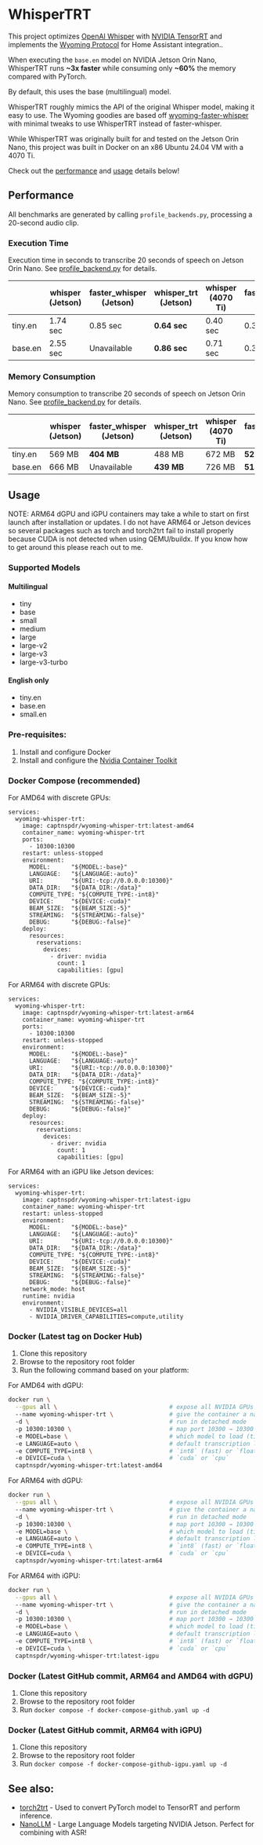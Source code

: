 # WhisperTRT

This project optimizes [OpenAI Whisper](https://github.com/openai/whisper) with [NVIDIA TensorRT](https://developer.nvidia.com/tensorrt#:~:text=NVIDIA%20TensorRT%2DLLM%20is%20an,on%20the%20NVIDIA%20AI%20platform.) and implements the [Wyoming Protocol](https://www.home-assistant.io/integrations/wyoming/) for Home Assistant integration..

When executing the ``base.en`` model on NVIDIA Jetson Orin Nano, WhisperTRT runs **~3x faster** while consuming only **~60%** the memory compared with PyTorch.

By default, this uses the base (multilingual) model.

WhisperTRT roughly mimics the API of the original Whisper model, making it easy to use. The Wyoming goodies are based off [wyoming-faster-whisper](https://github.com/rhasspy/wyoming-faster-whisper) with minimal tweaks to use WhisperTRT instead of faster-whisper.

While WhisperTRT was originally built for and tested on the Jetson Orin Nano, this project was built in Docker on an x86 Ubuntu 24.04 VM with a 4070 Ti.

Check out the [performance](#performance) and [usage](#usage) details below!


## Performance

All benchmarks are generated by calling ``profile_backends.py``,
processing a 20-second audio clip.

### Execution Time

Execution time in seconds to transcribe 20 seconds of speech on Jetson Orin Nano. See [profile_backend.py](examples/profile_backend.py) for details.


|     | whisper (Jetson) | faster_whisper (Jetson) | whisper_trt (Jetson) | whisper (4070 Ti) | faster_whisper (4070 Ti) | whisper_trt (4070 Ti) |
|-------|---------|--------------------|--------|---------|--------------------|--------|
| tiny.en | 1.74 sec | 0.85 sec | **0.64 sec** | 0.40 sec| 0.35 sec | **0.07 sec** |
| base.en | 2.55 sec | Unavailable | **0.86 sec** | 0.71 sec | 0.34 sec | **0.10 sec** |


### Memory Consumption

Memory consumption to transcribe 20 seconds of speech on Jetson Orin Nano. See [profile_backend.py](examples/profile_backend.py) for details.

|     | whisper (Jetson) | faster_whisper (Jetson) | whisper_trt (Jetson) | whisper (4070 Ti) | faster_whisper (4070 Ti) | whisper_trt (4070 Ti) |
|-------|---------|--------------------|--------|---------|--------------------|--------|
| tiny.en | 569 MB | **404 MB** | 488 MB | 672 MB | **522 MB** | 544 MB |
| base.en | 666 MB |  Unavailable | **439 MB** | 726 MB | **514 MB** | 548 MB |

## Usage

NOTE: ARM64 dGPU and iGPU containers may take a while to start on first launch after installation or updates. I do not have ARM64 or Jetson devices so several packages such as torch and torch2trt fail to install properly because CUDA is not detected when using QEMU/buildx. If you know how to get around this please reach out to me.

### Supported Models
#### Multilingual
- tiny
- base
- small
- medium
- large
- large-v2
- large-v3
- large-v3-turbo

#### English only
- tiny.en
- base.en
- small.en

### Pre-requisites:
1. Install and configure Docker
2. Install and configure the [Nvidia Container Toolkit](https://docs.nvidia.com/datacenter/cloud-native/container-toolkit/latest/install-guide.html)

### Docker Compose (recommended)
For AMD64 with discrete GPUs:
```
services:
  wyoming-whisper-trt:
    image: captnspdr/wyoming-whisper-trt:latest-amd64
    container_name: wyoming-whisper-trt
    ports:
      - 10300:10300
    restart: unless-stopped
    environment:
      MODEL:      "${MODEL:-base}"
      LANGUAGE:   "${LANGUAGE:-auto}"
      URI:        "${URI:-tcp://0.0.0.0:10300}"
      DATA_DIR:   "${DATA_DIR:-/data}"
      COMPUTE_TYPE: "${COMPUTE_TYPE:-int8}"
      DEVICE:     "${DEVICE:-cuda}"
      BEAM_SIZE:  "${BEAM_SIZE:-5}"
      STREAMING:  "${STREAMING:-false}"
      DEBUG:      "${DEBUG:-false}"
    deploy:
      resources:
        reservations:
          devices:
            - driver: nvidia
              count: 1
              capabilities: [gpu]
```

For ARM64 with discrete GPUs:
```
services:
  wyoming-whisper-trt:
    image: captnspdr/wyoming-whisper-trt:latest-arm64
    container_name: wyoming-whisper-trt
    ports:
      - 10300:10300
    restart: unless-stopped
    environment:
      MODEL:      "${MODEL:-base}"
      LANGUAGE:   "${LANGUAGE:-auto}"
      URI:        "${URI:-tcp://0.0.0.0:10300}"
      DATA_DIR:   "${DATA_DIR:-/data}"
      COMPUTE_TYPE: "${COMPUTE_TYPE:-int8}"
      DEVICE:     "${DEVICE:-cuda}"
      BEAM_SIZE:  "${BEAM_SIZE:-5}"
      STREAMING:  "${STREAMING:-false}"
      DEBUG:      "${DEBUG:-false}"
    deploy:
      resources:
        reservations:
          devices:
            - driver: nvidia
              count: 1
              capabilities: [gpu]
```

For ARM64 with an iGPU like Jetson devices:
```
services:
  wyoming-whisper-trt:
    image: captnspdr/wyoming-whisper-trt:latest-igpu
    container_name: wyoming-whisper-trt
    restart: unless-stopped
    environment:
      MODEL:      "${MODEL:-base}"
      LANGUAGE:   "${LANGUAGE:-auto}"
      URI:        "${URI:-tcp://0.0.0.0:10300}"
      DATA_DIR:   "${DATA_DIR:-/data}"
      COMPUTE_TYPE: "${COMPUTE_TYPE:-int8}"
      DEVICE:     "${DEVICE:-cuda}"
      BEAM_SIZE:  "${BEAM_SIZE:-5}"
      STREAMING:  "${STREAMING:-false}"
      DEBUG:      "${DEBUG:-false}"
    network_mode: host
    runtime: nvidia
    environment:
      - NVIDIA_VISIBLE_DEVICES=all
      - NVIDIA_DRIVER_CAPABILITIES=compute,utility
```


### Docker (Latest tag on Docker Hub)
1. Clone this repository
2. Browse to the repository root folder
3. Run the following command based on your platform:
   
For AMD64 with dGPU:

```bash
docker run \
  --gpus all \                                # expose all NVIDIA GPUs
  --name wyoming-whisper-trt \                # give the container a name
  -d \                                        # run in detached mode
  -p 10300:10300 \                            # map port 10300 → 10300
  -e MODEL=base \                             # which model to load (tiny, small, base, etc.)
  -e LANGUAGE=auto \                          # default transcription language (`auto` = detect)
  -e COMPUTE_TYPE=int8 \                      # `int8` (fast) or `float16`
  -e DEVICE=cuda \                            # `cuda` or `cpu`
  captnspdr/wyoming-whisper-trt:latest-amd64
```

For ARM64 with dGPU:

```bash
docker run \
  --gpus all \                                # expose all NVIDIA GPUs
  --name wyoming-whisper-trt \                # give the container a name
  -d \                                        # run in detached mode
  -p 10300:10300 \                            # map port 10300 → 10300
  -e MODEL=base \                             # which model to load (tiny, small, base, etc.)
  -e LANGUAGE=auto \                          # default transcription language (`auto` = detect)
  -e COMPUTE_TYPE=int8 \                      # `int8` (fast) or `float16`
  -e DEVICE=cuda \                            # `cuda` or `cpu`
  captnspdr/wyoming-whisper-trt:latest-arm64
```

For ARM64 with iGPU:

```bash
docker run \
  --gpus all \                                # expose all NVIDIA GPUs
  --name wyoming-whisper-trt \                # give the container a name
  -d \                                        # run in detached mode
  -p 10300:10300 \                            # map port 10300 → 10300
  -e MODEL=base \                             # which model to load (tiny, small, base, etc.)
  -e LANGUAGE=auto \                          # default transcription language (`auto` = detect)
  -e COMPUTE_TYPE=int8 \                      # `int8` (fast) or `float16`
  -e DEVICE=cuda \                            # `cuda` or `cpu`
  captnspdr/wyoming-whisper-trt:latest-igpu
```



### Docker (Latest GitHub commit, ARM64 and AMD64 with dGPU)
1. Clone this repository
2. Browse to the repository root folder
3. Run ``docker compose -f docker-compose-github.yaml up -d``


### Docker (Latest GitHub commit, ARM64 with iGPU)
1. Clone this repository
2. Browse to the repository root folder
3. Run ``docker compose -f docker-compose-github-igpu.yaml up -d``

## See also:
- [torch2trt](https://github.com/NVIDIA-AI-IOT/torch2trt) - Used to convert PyTorch model to TensorRT and perform inference.
- [NanoLLM](https://github.com/dusty-nv/NanoLLM) - Large Language Models targeting NVIDIA Jetson.  Perfect for combining with ASR!

